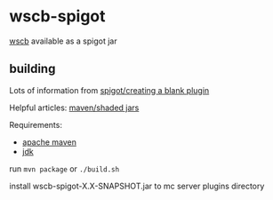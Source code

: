 
# wscb-spigot
[wscb](https://github.com/RepComm/wscb) available as a spigot jar

## building
Lots of information from [spigot/creating a blank plugin](https://www.spigotmc.org/wiki/creating-a-blank-spigot-plugin-in-vs-code)

Helpful articles:
[maven/shaded jars](https://maven.apache.org/plugins/maven-shade-plugin/usage.html)

Requirements:
- [apache maven](https://maven.apache.org)
- [jdk](https://www.oracle.com/java/technologies/javase-downloads.html)

run `mvn package` or `./build.sh`

install wscb-spigot-X.X-SNAPSHOT.jar to mc server plugins directory
